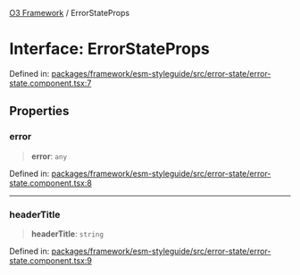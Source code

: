 [O3 Framework](../API.md) / ErrorStateProps

# Interface: ErrorStateProps

Defined in: [packages/framework/esm-styleguide/src/error-state/error-state.component.tsx:7](https://github.com/UjjawalPrabhat/openmrs-esm-core/blob/main/packages/framework/esm-styleguide/src/error-state/error-state.component.tsx#L7)

## Properties

### error

> **error**: `any`

Defined in: [packages/framework/esm-styleguide/src/error-state/error-state.component.tsx:8](https://github.com/UjjawalPrabhat/openmrs-esm-core/blob/main/packages/framework/esm-styleguide/src/error-state/error-state.component.tsx#L8)

***

### headerTitle

> **headerTitle**: `string`

Defined in: [packages/framework/esm-styleguide/src/error-state/error-state.component.tsx:9](https://github.com/UjjawalPrabhat/openmrs-esm-core/blob/main/packages/framework/esm-styleguide/src/error-state/error-state.component.tsx#L9)
